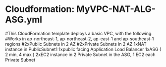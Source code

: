 # Cloudformation: MyVPC-NAT-ALG-ASG.yml

#This CloudFormation template deploys a basic VPC, with the following:
#Works in ap-northeast-1, ap-northeast-2, ap-east-1 and ap-southeast-1 regions
#2xPublic Subnets in 2 AZ
#2xPrivate Subnets in 2 AZ
1xNAT instance in PublicSubnet1
1xpublic facing Application Load Balancer
1xASG ( 2 min, 4 max )
2xEC2 instance in 2 Private Subnet in the ASG, 1 EC2 each Private Subnet
